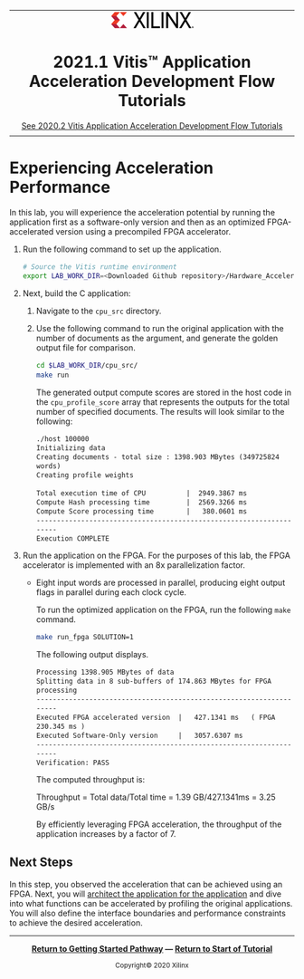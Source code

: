﻿<table class="sphinxhide">
 <tr>
   <td align="center"><img src="https://raw.githubusercontent.com/Xilinx/Image-Collateral/main/xilinx-logo.png" width="30%"/><h1>2021.1 Vitis™ Application Acceleration Development Flow Tutorials</h1>
   <a href="https://github.com/Xilinx/Vitis-Tutorials/tree/2020.2">See 2020.2 Vitis Application Acceleration Development Flow Tutorials</a>
   </td>
 </tr>
 <tr>
 <td>
 </td>
 </tr>
</table>

# Experiencing Acceleration Performance

In this lab, you will experience the acceleration potential by running the application first as a software-only version and then as an optimized FPGA-accelerated version using a precompiled FPGA accelerator.

1. Run the following command to set up the application.

   ```bash
   # Source the Vitis runtime environment
   export LAB_WORK_DIR=<Downloaded Github repository>/Hardware_Acceleration/Design_Tutorials/02-bloom
   ```

2. Next, build the C application:
   1. Navigate to the `cpu_src` directory.
   2. Use the following command to run the original application with the number of documents as the argument, and generate the golden output file for comparison.

      ``` bash
      cd $LAB_WORK_DIR/cpu_src/
      make run
      ```

      The generated output compute scores are stored in the host code in the `cpu_profile_score` array that represents the outputs for the total number of specified documents. The results will look similar to the following:

      ```
      ./host 100000
      Initializing data
      Creating documents - total size : 1398.903 MBytes (349725824 words)
      Creating profile weights

      Total execution time of CPU          |  2949.3867 ms
      Compute Hash processing time         |  2569.3266 ms
      Compute Score processing time        |   380.0601 ms
      --------------------------------------------------------------------
      Execution COMPLETE
      ```
  
3. Run the application on the FPGA.
     For the purposes of this lab, the FPGA accelerator is implemented with an 8x parallelization factor.

   *  Eight input words are processed in parallel, producing eight output flags in parallel during each clock cycle. 

      To run the optimized application on the FPGA, run the following `make` command.

         ``` bash
         make run_fpga SOLUTION=1
         ```

         The following output displays.

         ```
         Processing 1398.905 MBytes of data
         Splitting data in 8 sub-buffers of 174.863 MBytes for FPGA processing
         --------------------------------------------------------------------
         Executed FPGA accelerated version  |   427.1341 ms   ( FPGA 230.345 ms )
         Executed Software-Only version     |   3057.6307 ms
         --------------------------------------------------------------------
         Verification: PASS
         ```

         The computed throughput is:

         Throughput = Total data/Total time = 1.39 GB/427.1341ms = 3.25 GB/s

         By efficiently leveraging FPGA acceleration, the throughput of the application increases by a factor of 7. 

## Next Steps

In this step, you observed the acceleration that can be achieved using an FPGA. Next, you will [architect the application for the application](./3_architect-the-application.md) and dive into what functions can be accelerated by profiling the original applications. You will also define the interface boundaries and performance constraints to achieve the desired acceleration.

<hr/>
<p align="center" class="sphinxhide"><b><a href="/docs/vitis-getting-started/README.md">Return to Getting Started Pathway</a> — <a href="docs/README.md">Return to Start of Tutorial</a></b></p>

<p align="center" class="sphnixhide"><sup>Copyright&copy; 2020 Xilinx</sup></p>
